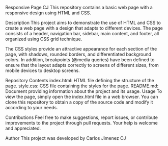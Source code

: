 Responsive Page CJ
This repository contains a basic web page with a responsive design using HTML and CSS.

Description
This project aims to demonstrate the use of HTML and CSS to create a web page with a design that adapts to different devices. 
The page consists of a header, navigation bar, sidebar, main content, and footer, all organized using CSS grid technique.

The CSS styles provide an attractive appearance for each section of the page, with shadows, rounded borders, and differentiated background colors. 
In addition, breakpoints (@media queries) have been defined to ensure that the layout adapts correctly to screens of different sizes, from mobile devices to desktop screens.

Repository Contents
index.html: HTML file defining the structure of the page.
style.css: CSS file containing the styles for the page.
README.md: Document providing information about the project and its usage.
Usage
To view the page, simply open the index.html file in a web browser. You can clone this repository to obtain a copy of the source code and modify it according to your needs.

Contributions
Feel free to make suggestions, report issues, or contribute improvements to the project through pull requests. Your help is welcome and appreciated.

Author
This project was developed by Carlos Jimenez CJ
